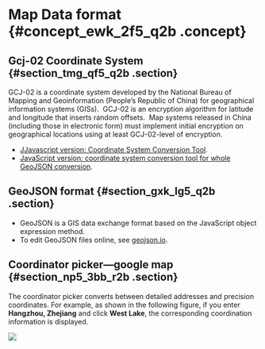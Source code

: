 # Map Data format {#concept_ewk_2f5_q2b .concept}

## Gcj-02 Coordinate System {#section_tmg_qf5_q2b .section}

GCJ-02 is a coordinate system developed by the National Bureau of Mapping and Geoinformation \(People’s Republic of China\) for geographical information systems \(GISs\).  GCJ-02 is an encryption algorithm for latitude and longitude that inserts random offsets.  Map systems released in China \(including those in electronic form\) must implement initial encryption on geographical locations using at least GCJ-02-level of encryption.

-   [JJavascript version: Coordinate System Conversion Tool](https://github.com/wandergis/coordtransform-cli?spm=a2c4g.11186623.2.5.whUmyN).
-   [JavaScript version: coordinate system conversion tool for whole GeoJSON conversion](https://github.com/wandergis/coordtransform-cli?spm=a2c4e.11153940.blogcont554167.11.5aae1ab0TbZ6Z9).

## GeoJSON format {#section_gxk_lg5_q2b .section}

-   GeoJSON is a GIS data exchange format based on the JavaScript object expression method.
-   To edit GeoJSON files online, see [geojson.io](http://geojson.io/?spm=a2c4g.11186623.2.7.whUmyN).

## Coordinator picker—google map {#section_np5_3bb_r2b .section}

The coordinator picker converts between detailed addresses and precision coordinates. For example, as shown in the following figure, if you enter **Hangzhou, Zhejiang** and click **West Lake**, the corresponding coordination information is displayed.

![](http://static-aliyun-doc.oss-cn-hangzhou.aliyuncs.com/assets/img/16571/15580862868526_en-US.png)

